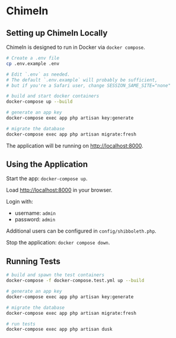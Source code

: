# ChimeIn

## Setting up ChimeIn Locally

ChimeIn is designed to run in Docker via `docker compose`.

```sh
# Create a .env file
cp .env.example .env

# Edit `.env` as needed.
# The default `.env.example` will probably be sufficient,
# but if you're a Safari user, change SESSION_SAME_SITE="none"

# build and start docker containers
docker-compose up --build

# generate an app key
docker-compose exec app php artisan key:generate

# migrate the database
docker-compose exec app php artisan migrate:fresh
```

The application will be running on <http://localhost:8000>.

## Using the Application

Start the app: `docker-compose up`.

Load <http://localhost:8000> in your browser.

Login with:

- username: `admin`
- password: `admin`

Additional users can be configured in `config/shibboleth.php`.

Stop the application: `docker compose down`.

## Running Tests

```sh
# build and spawn the test containers
docker-compose -f docker-compose.test.yml up --build

# generate an app key
docker-compose exec app php artisan key:generate

# migrate the database
docker-compose exec app php artisan migrate:fresh

# run tests
docker-compose exec app php artisan dusk

```

